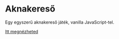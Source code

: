 # Aknakereső

Egy egyszerű aknakereső játék, vanilla JavaScript-tel.

[Itt megnézheted](https://aknakereso-js.netlify.app/)
